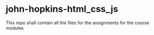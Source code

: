 # john-hopkins-html_css_js
This repo shall contain all the files for the assignments for the course modules
